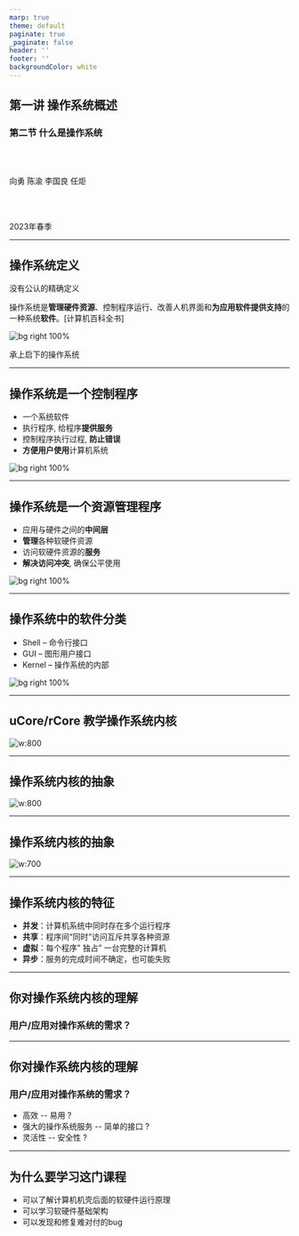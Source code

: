 ```yaml
---
marp: true
theme: default
paginate: true
_paginate: false
header: ''
footer: ''
backgroundColor: white
---
```


<!-- theme: gaia -->
<!-- _class: lead -->

## 第一讲 操作系统概述
### 第二节 什么是操作系统

<br>
<br>

向勇 陈渝 李国良 任炬 

<br>
<br>

2023年春季

---

## 操作系统定义

没有公认的精确定义

  操作系统是**管理硬件资源**、控制程序运行、改善人机界面和**为应用软件提供支持**的一种系统**软件**。[计算机百科全书]
 
![bg right 100%](./figs/os-position.png)

承上启下的操作系统

---

## 操作系统是一个控制程序
- 一个系统软件
- 执行程序, 给程序**提供服务**
- 控制程序执行过程, **防止错误**
- **方便用户使用**计算机系统

![bg right 100%](./figs/os-position.png)

---

## 操作系统是一个资源管理程序
- 应用与硬件之间的**中间层**
- **管理**各种软硬件资源
- 访问软硬件资源的**服务**
- **解决访问冲突**, 确保公平使用

![bg right 100%](./figs/os-position.png)

---

## 操作系统中的软件分类

- Shell – 命令行接口
- GUI – 图形用户接口
- Kernel – 操作系统的内部

![bg right 100%](./figs/sort-of-os.png)

---
## uCore/rCore 教学操作系统内核

![w:800](./figs/ucorearch.png)


---
## 操作系统内核的抽象

![w:800](./figs/os-abstract.png)


---
## 操作系统内核的抽象

![w:700](./figs/run-app.png)

---
## 操作系统内核的特征

- **并发**：计算机系统中同时存在多个运行程序
- **共享**：程序间“同时”访问互斥共享各种资源
- **虚拟**：每个程序” 独占” 一台完整的计算机
- **异步**：服务的完成时间不确定，也可能失败 

---
## 你对操作系统内核的理解

###  用户/应用对操作系统的需求？

---
## 你对操作系统内核的理解

###  用户/应用对操作系统的需求？
- 高效 -- 易用 ?
- 强大的操作系统服务 -- 简单的接口 ?
- 灵活性 -- 安全性 ?


---
## 为什么要学习这门课程

- 可以了解计算机机壳后面的软硬件运行原理
- 可以学习软硬件基础架构
- 可以发现和修复难对付的bug

<!-- 如果你花费大量时间来开发，维护并调试应用程序，你最终还是要知道大量操作系统的知识 -->